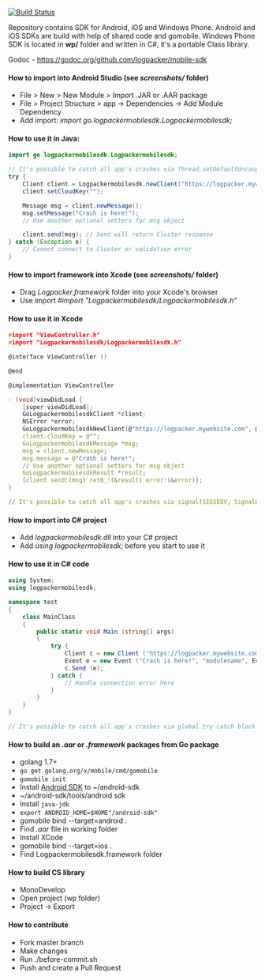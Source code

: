 [![Build Status](https://travis-ci.org/logpacker/mobile-sdk.svg?branch=master)](https://travis-ci.org/logpacker/mobile-sdk)

Repository contains SDK for Android, iOS and Windows Phone. Android and iOS SDKs are build with help of shared code and gomobile. Windows Phone SDK is located in **wp/** folder and written in C#, it's a portable Class library.

Godoc - https://godoc.org/github.com/logpacker/mobile-sdk

#### How to import into Android Studio (see *screenshots/* folder)

* File > New > New Module > Import .JAR or .AAR package
* File > Project Structure > app -> Dependencies -> Add Module Dependency
* Add import: *import go.logpackermobilesdk.Logpackermobilesdk;*

#### How to use it in Java:

```java
import go.logpackermobilesdk.Logpackermobilesdk;

// It's possible to catch all app's crashes via Thread.setDefaultUncaughtExceptionHandler and send it to LogPacker
try {
    Client client = Logpackermobilesdk.newClient("https://logpacker.mywebsite.com", "dev", android.os.Build.MODEL);
    client.setCloudKey("");

    Message msg = client.newMessage();
    msg.setMessage("Crash is here!");
    // Use another optional setters for msg object

    client.send(msg); // Send will return Cluster response
} catch (Exception e) {
    // Cannot connect to Cluster or validation error
}
```

#### How to import framework into Xcode (see *screenshots/* folder)

 * Drag *Logpacker.framework* folder into your Xcode's browser
 * Use import *#import "Logpackermobilesdk/Logpackermobilesdk.h"*

#### How to use it in Xcode

```c
#import "ViewController.h"
#import "Logpackermobilesdk/Logpackermobilesdk.h"

@interface ViewController ()

@end

@implementation ViewController

- (void)viewDidLoad {
    [super viewDidLoad];
    GoLogpackermobilesdkClient *client;
    NSError *error;
    GoLogpackermobilesdkNewClient(@"https://logpacker.mywebsite.com", @"dev", [[UIDevice currentDevice] systemVersion], &client, &error);
    client.cloudKey = @"";
    GoLogpackermobilesdkMessage *msg;
    msg = client.newMessage;
    msg.message = @"Crash is here!";
    // Use another optional setters for msg object
    GoLogpackermobilesdkResult *result;
    [client send:(msg) ret0_:(&result) error:(&error)];
}

// It's possible to catch all app's crashes via signal(SIGSEGV, SignalHandler) and send it to LogPacker from SignalHandler func
```

#### How to import into C# project

 * Add *logpackermobilesdk.dll* into your C# project
 * Add *using logpackermobilesdk;* before you start to use it

#### How to use it in C# code

```cs
using System;
using logpackermobilesdk;

namespace test
{
    class MainClass
	{
		public static void Main (string[] args)
		{
			try {
				Client c = new Client ("https://logpacker.mywebsite.com", "dev", System.Environment.MachineName, "");
				Event e = new Event ("Crash is here!", "modulename", Event.FatalLogLevel, "1000", "John");
				c.Send (e);
			} catch {
				// Handle connection error here
			}
		}
	}
}

// It's possible to catch all app's crashes via global try-catch block and send it to LogPacker
```

#### How to build an *.aar* or *.framework* packages from Go package

* golang 1.7+
* `go get golang.org/x/mobile/cmd/gomobile`
* `gomobile init`
* Install [Android SDK](https://developer.android.com/sdk/index.html#Other) to ~/android-sdk
* ~/android-sdk/tools/android sdk
* Install `java-jdk`
* `export ANDROID_HOME=$HOME"/android-sdk"`
* gomobile bind --target=android .
* Find *.aar* file in working folder
* Install XCode
* gomobile bind --target=ios .
* Find Logpackermobilesdk.framework folder

#### How to build CS library

 * MonoDevelop
 * Open project (wp folder)
 * Project -> Export

#### How to contribute

* Fork master branch
* Make changes
* Run ./before-commit.sh
* Push and create a Pull Request
